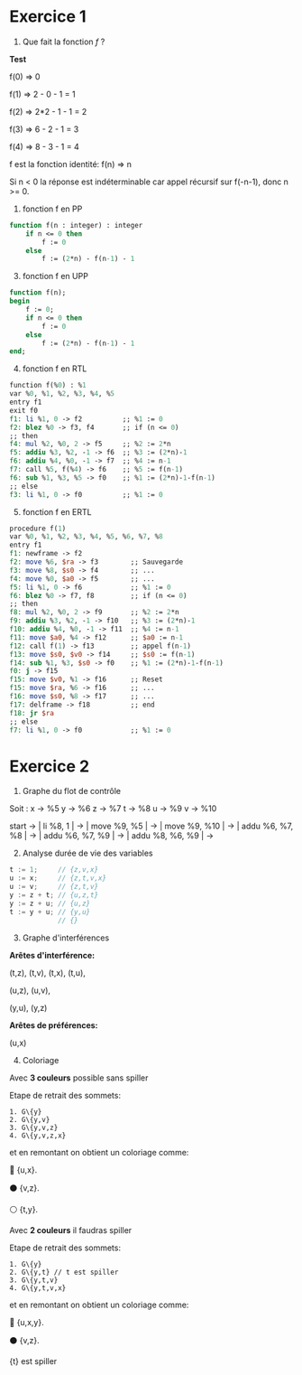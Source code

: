 # Exercice 1
1. Que fait la fonction *f* ?

**Test**

f(0) => 0

f(1) => 2 - 0 - 1 = 1

f(2) => 2*2 - 1 - 1 = 2

f(3) => 6 - 2 - 1 = 3

f(4) => 8 - 3 - 1 = 4

f est la fonction identité: f(n) => n

Si n < 0 la réponse est indéterminable car appel récursif sur f(-n-1), donc n >= 0.

1. fonction f en PP 

```ocaml
function f(n : integer) : integer
	if n <= 0 then
		f := 0
	else
		f := (2*n) - f(n-1) - 1
```

3. fonction f en UPP
```ocaml
function f(n);
begin
	f := 0;
	if n <= 0 then
		f := 0
	else
		f := (2*n) - f(n-1) - 1
end;
```

4. fonction f en RTL
```mips
function f(%0) : %1
var %0, %1, %2, %3, %4, %5
entry f1
exit f0
f1: li %1, 0 -> f2			;; %1 := 0
f2: blez %0 -> f3, f4		;; if (n <= 0)
;; then
f4: mul %2, %0, 2 -> f5		;; %2 := 2*n
f5: addiu %3, %2, -1 -> f6	;; %3 := (2*n)-1 
f6: addiu %4, %0, -1 -> f7 	;; %4 := n-1
f7: call %5, f(%4) -> f6	;; %5 := f(n-1)
f6: sub %1, %3, %5 -> f0 	;; %1 := (2*n)-1-f(n-1)
;; else
f3: li %1, 0 -> f0			;; %1 := 0
```

5. fonction f en ERTL
```mips
procedure f(1)
var %0, %1, %2, %3, %4, %5, %6, %7, %8
entry f1
f1: newframe -> f2
f2: move %6, $ra -> f3		  ;; Sauvegarde
f3: move %8, $s0 -> f4	  	  ;; ...
f4: move %0, $a0 -> f5	  	  ;; ...
f5: li %1, 0 -> f6			  ;; %1 := 0
f6: blez %0 -> f7, f8		  ;; if (n <= 0)
;; then
f8: mul %2, %0, 2 -> f9		  ;; %2 := 2*n
f9: addiu %3, %2, -1 -> f10	  ;; %3 := (2*n)-1 
f10: addiu %4, %0, -1 -> f11  ;; %4 := n-1
f11: move $a0, %4 -> f12	  ;; $a0 := n-1
f12: call f(1) -> f13		  ;; appel f(n-1)
f13: move $s0, $v0 -> f14	  ;; $s0 := f(n-1)
f14: sub %1, %3, $s0 -> f0 	  ;; %1 := (2*n)-1-f(n-1)
f0: j -> f15
f15: move $v0, %1 -> f16	  ;; Reset
f15: move $ra, %6 -> f16	  ;; ...
f16: move $s0, %8 -> f17	  ;; ...
f17: delframe -> f18		  ;; end
f18: jr $ra
;; else
f7: li %1, 0 -> f0			  ;; %1 := 0
```

# Exercice 2
1. Graphe du flot de contrôle

Soit :
x -> %5
y -> %6
z -> %7
t -> %8
u -> %9
v -> %10

start -> 
| li %8, 1 | -> 
| move %9, %5 | ->
| move %9, %10 | -> 
| addu %6, %7, %8 | -> 
| addu %6, %7, %9 | -> 
| addu %8, %6, %9 | -> 

2. Analyse durée de vie des variables
```c
t := 1; 	// {z,v,x}
u := x;		// {z,t,v,x}
u := v;		// {z,t,v}
y := z + t;	// {u,z,t}
y := z + u;	// {u,z}
t := y + u;	// {y,u}
			// {}
```

3. Graphe d'interférences

**Arêtes d'interférence:** 

(t,z), (t,v), (t,x), (t,u),

(u,z), (u,v),

(y,u), (y,z)

**Arêtes de préférences:**

(u,x)

4. Coloriage

Avec **3 couleurs** possible sans spiller

Etape de retrait des sommets:

	1. G\{y}
	2. G\{y,v}
	3. G\{y,v,z}
	4. G\{y,v,z,x}

et en remontant on obtient un coloriage comme:

:red_circle: {u,x}.

:black_circle: {v,z}.

:white_circle: {t,y}.

Avec **2 couleurs** il faudras spiller

Etape de retrait des sommets:

	1. G\{y}
	2. G\{y,t} // t est spiller
	3. G\{y,t,v}
	4. G\{y,t,v,x}

et en remontant on obtient un coloriage comme:

:red_circle: {u,x,y}.

:black_circle: {v,z}.

{t} est spiller